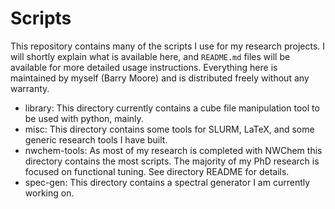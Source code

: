 Scripts
===

This repository contains many of the scripts I use for my research projects. I will shortly explain
what is available here, and `README.md` files will be available for more detailed usage instructions.
Everything here is maintained by myself (Barry Moore) and is distributed freely without any
warranty.

* library: This directory currently contains a cube file manipulation tool to be used with python, mainly.
* misc: This directory contains some tools for SLURM, LaTeX, and some generic research tools I have built.
* nwchem-tools: As most of my research is completed with NWChem this directory contains the most scripts.
The majority of my PhD research is focused on functional tuning. See directory README for details.
* spec-gen: This directory contains a spectral generator I am currently working on.

